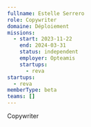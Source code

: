 ```yaml
---
fullname: Estelle Serrero
role: Copywriter
domaine: Déploiement
missions:
  - start: 2023-11-22
    end: 2024-03-31
    status: independent
    employer: Opteamis
    startups:
      - reva
startups:
  - reva
memberType: beta
teams: []
---
```

Copywriter